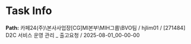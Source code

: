 # Task Info

**Path:** 카페24(주)\본사사업장\[CG]MI본부\MIH그룹\BVO팀 / hjlim01 / [271484] D2C 서비스 운영 관리 _ 출고요청 / 2025-08-01_00-00-00

